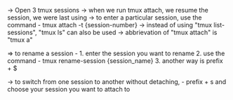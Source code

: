 
-> Open 3 tmux sessions
-> when we run tmux attach, we resume the session, we were last using 
-> to enter a particular session, use the command - tmux attach -t {session-number}
-> instead of using "tmux list-sessions", "tmux ls" can also be used
-> abbrievation of "tmux attach" is "tmux a"


=> to rename a session - 
	1. enter the session you want to rename
	2. use the command - tmux rename-session {session_name}
    3. another way is prefix + $



-> to switch from one session to another without detaching, 
	- prefix + s and choose your session you want to attach to 
